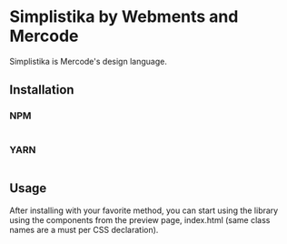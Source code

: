 # Simplistika by Webments and Mercode
Simplistika is Mercode's design language.

## Installation

### NPM

```

```

### YARN

```

```

## Usage
After installing with your favorite method, you can start using the library using the components from the preview page, index.html (same class names are a must per CSS declaration).
